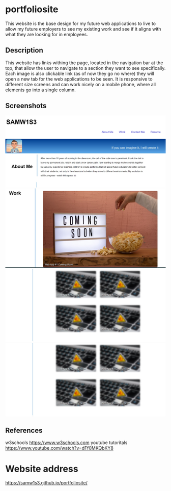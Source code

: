 # portfoliosite
This website is the base design for my future web applications to live to allow my future employers to see my existing work and see if it aligns with what they are looking for in employees.

## Description
This website has links withing the page, located in the navigation bar at the top, that allow the user to navigate to a section they want to see specifically. Each image is also clickable link (as of now they go no where) they will open a new tab for the web applications to be seen. It is responsive to different size screens and can work nicely on a mobile phone, where all elements go into a single column. 

## Screenshots
<img src="assets\screenshot1.jpg" >
<img src="assets\screenshot2.jpg">
<img src="assets\screenshot3.jpg">
<img src="assets\screenshot3.jpg">


## References 
w3schools https://www.w3schools.com
youtube tutoritals https://www.youtube.com/watch?v=dFf0MKQbKY8


# Website address
 https://samw1s3.github.io/portfoliosite/